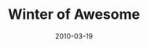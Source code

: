 ---
layout: review
title: "Winter of Awesome"
artist: Winter Wonder
album: Some kind of wonder
year: 2010
date: 2010-03-19
---
